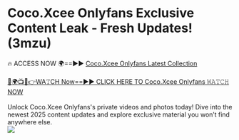 # Coco.Xcee Onlyfans Exclusive Content Leak - Fresh Updates! (3mzu)

🔥 ACCESS NOW 🌍==►► <a href="https://tinyurl.com/kvy9nzfs" rel="nofollow">Coco.Xcee Onlyfans Latest Collection</a>
<br><br>
[🔴🌍📺📱👉WA𝚃CH Now==►► CLICK HERE TO Coco.Xcee Onlyfans 𝚆𝙰𝚃𝙲𝙷 NOW](https://tinyurl.com/kvy9nzfs)
<br><br>
Unlock Coco.Xcee Onlyfans's private videos and photos today! Dive into the newest 2025 content updates and explore exclusive material you won’t find anywhere else.
<br>
<a href="https://tinyurl.com/kvy9nzfs" rel="nofollow" data-target="animated-image.originalLink"><img src="https://camo.githubusercontent.com/8a4f000d20f83aca3bf7ec5f350d767afa0574a8a352519fd8cfa583a6f93a33/68747470733a2f2f692e696d6775722e636f6d2f644a486b345a712e676966" data-canonical-src="https://i.imgur.com/dJHk4Zq.gif" style="max-width: 100%; display: inline-block;" data-target="animated-image.originalImage"></a>
<br>
